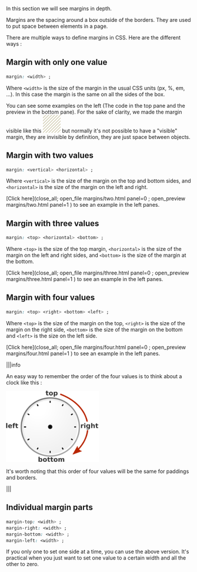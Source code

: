 In this section we will see margins in depth.

Margins are the spacing around a box outside of the borders. They are used to put space between elements in a page.

There are multiple ways to define margins in CSS. Here are the different ways :

## Margin with only one value

```css
margin: <width> ;
```

Where `<width>` is the size of the margin in the usual CSS units (px, %, em, ...). In this case the margin is the same on all the sides of the box.

You can see some examples on the left (The code in the top pane and the preview in the bottom pane). For the sake of clarity, we made the margin visible like this <img class="margin-swatch" src=".guides/img/margin-swatch.png"> but normally it's not possible to have a "visible" margin, they are invisible by definition, they are just space between objects.


## Margin with two values

```css
margin: <vertical> <horizontal> ;
```

Where `<vertical>` is the size of the margin on the top and bottom sides, and `<horizontal>` is the size of the margin on the left and right.

[Click here](close_all; open_file margins/two.html panel=0 ; open_preview margins/two.html panel=1 ) to see an example in the left panes.

## Margin with three values

```css
margin: <top> <horizontal> <bottom> ;
```

Where `<top>` is the size of the top margin, `<horizontal>` is the size of the margin on the left and right sides, and `<bottom>` is the size of the margin at the bottom.

[Click here](close_all; open_file margins/three.html panel=0 ; open_preview margins/three.html panel=1 ) to see an example in the left panes.

##  Margin with four values

```css
margin: <top> <right> <bottom> <left> ;
```

Where `<top>` is the size of the margin on the top, `<right>` is the size of the margin on the right side, `<bottom>` is the size of the margin on the bottom and `<left>` is the size on the left side.

[Click here](close_all; open_file margins/four.html panel=0 ; open_preview margins/four.html panel=1 ) to see an example in the left panes.

|||info

An easy way to remember the order of the four values is to think about a clock like this :

<div style="margin:0 auto;">

<img src=".guides/img/css-clocksvg.png" style="width:50%" >

</div>



It's worth noting that this order of four values will be the same for paddings and borders.

|||

## Individual margin parts

```css
margin-top: <width> ;
margin-right: <width> ;
margin-bottom: <width> ;
margin-left: <width> ;
```

If you only one to set one side at a time, you can use the above version. It's practical when you just want to set one value to a certain width and all the other to zero.

